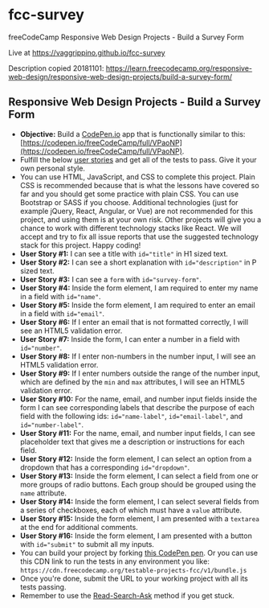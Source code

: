 # fcc-survey
freeCodeCamp Responsive Web Design Projects - Build a Survey Form

Live at https://vaggrippino.github.io/fcc-survey

Description copied 20181101:
https://learn.freecodecamp.org/responsive-web-design/responsive-web-design-projects/build-a-survey-form/

## Responsive Web Design Projects - Build a Survey Form

* **Objective:** Build a [CodePen.io](https://codepen.io) app that is functionally similar to this: [https://codepen.io/freeCodeCamp/full/VPaoNP](https://codepen.io/freeCodeCamp/full/VPaoNP).
* Fulfill the below [user stories](https://en.wikipedia.org/wiki/User_story) and get all of the tests to pass. Give it your own personal style.
* You can use HTML, JavaScript, and CSS to complete this project. Plain CSS is recommended because that is what the lessons have covered so far and you should get some practice with plain CSS. You can use Bootstrap or SASS if you choose. Additional technologies (just for example jQuery, React, Angular, or Vue) are not recommended for this project, and using them is at your own risk. Other projects will give you a chance to work with different technology stacks like React. We will accept and try to fix all issue reports that use the suggested technology stack for this project. Happy coding!
* **User Story #1:** I can see a title with `id="title"` in H1 sized text.
* **User Story #2:** I can see a short explanation with `id="description"` in P sized text.
* **User Story #3:** I can see a `form` with `id="survey-form"`.
* **User Story #4:** Inside the form element, I am required to enter my name in a field with `id="name"`.
* **User Story #5:** Inside the form element, I am required to enter an email in a field with `id="email"`.
* **User Story #6:** If I enter an email that is not formatted correctly, I will see an HTML5 validation error.
* **User Story #7:** Inside the form, I can enter a number in a field with `id="number"`.
* **User Story #8:** If I enter non-numbers in the number input, I will see an HTML5 validation error.
* **User Story #9:** If I enter numbers outside the range of the number input, which are defined by the `min` and `max` attributes, I will see an HTML5 validation error.
* **User Story #10:** For the name, email, and number input fields inside the form I can see corresponding labels that describe the purpose of each field with the following ids: `id="name-label"`, `id="email-label"`, and `id="number-label"`.
* **User Story #11:** For the name, email, and number input fields, I can see placeholder text that gives me a description or instructions for each field.
* **User Story #12:** Inside the form element, I can select an option from a dropdown that has a corresponding `id="dropdown"`.
* **User Story #13:** Inside the form element, I can select a field from one or more groups of radio buttons. Each group should be grouped using the `name` attribute.
* **User Story #14:** Inside the form element, I can select several fields from a series of checkboxes, each of which must have a `value` attribute.
* **User Story #15:** Inside the form element, I am presented with a `textarea` at the end for additional comments.
* **User Story #16:** Inside the form element, I am presented with a button with `id="submit"` to submit all my inputs.
* You can build your project by forking [this CodePen pen](http://codepen.io/freeCodeCamp/pen/MJjpwO). Or you can use this CDN link to run the tests in any environment you like: `https://cdn.freecodecamp.org/testable-projects-fcc/v1/bundle.js`
* Once you're done, submit the URL to your working project with all its tests passing.
* Remember to use the [Read-Search-Ask](https://forum.freecodecamp.org/t/how-to-get-help-when-you-are-stuck/19514) method if you get stuck.